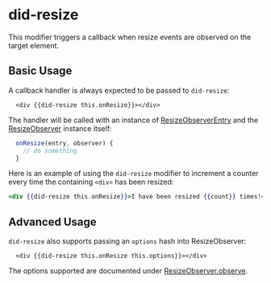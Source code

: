 # did-resize

This modifier triggers a callback when resize events are observed on the target element.

## Basic Usage

A callback handler is always expected to be passed to `did-resize`:

```handlebars{data-execute=false}
  <div {{did-resize this.onResize}}></div>
```

The handler will be called with an instance of [ResizeObserverEntry](https://developer.mozilla.org/en-US/docs/Web/API/ResizeObserverEntry)
and the [ResizeObserver](https://developer.mozilla.org/en-US/docs/Web/API/ResizeObserver/ResizeObserver) instance itself:

```javascript
  onResize(entry, observer) {
    // do something
  }
```

Here is an example of using the `did-resize` modifier to increment a counter every time the containing `<div>` has been resized:

```handlebars
<div {{did-resize this.onResize}}>I have been resized {{count}} times!</div>
```

## Advanced Usage

`did-resize` also supports passing an `options` hash into ResizeObserver:

```handlebars{data-execute=false}
  <div {{did-resize this.onResize this.options}}></div>
```

The options supported are documented under [ResizeObserver.observe](https://developer.mozilla.org/en-US/docs/Web/API/ResizeObserver/observe).
